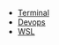 - [Terminal](CloudNative/term/vim.md)
  <!-- - [System](CloudNative/system/xx.md) -->
  <!-- - [Tradition](CloudNative/tradition/xx.md) -->
- [Devops](CloudNative/devops/docker.md)
- [WSL](CloudNative/wsl.md)
